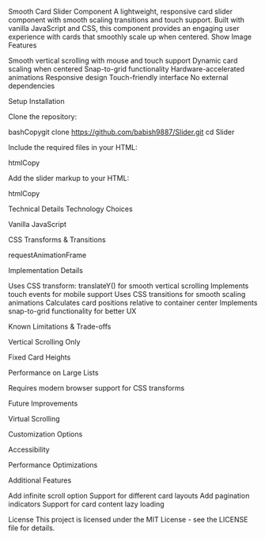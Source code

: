Smooth Card Slider Component
A lightweight, responsive card slider component with smooth scaling transitions and touch support. Built with vanilla JavaScript and CSS, this component provides an engaging user experience with cards that smoothly scale up when centered.
Show Image
Features

Smooth vertical scrolling with mouse and touch support
Dynamic card scaling when centered
Snap-to-grid functionality
Hardware-accelerated animations
Responsive design
Touch-friendly interface
No external dependencies

Setup
Installation

Clone the repository:

bashCopygit clone https://github.com/babish9887/Slider.git
cd Slider

Include the required files in your HTML:

htmlCopy<link rel="stylesheet" href="style.css">
<script src="script.js" defer></script>

Add the slider markup to your HTML:

htmlCopy<div class="slider-container">
  <div class="slider">
    <div class="card">
      <div class="inner-top"></div>
      <div class="content">
        <div class="circle"></div>
        <div class="text-container">
          <div class="text-line-large"></div>
          <div class="text-line-small"></div>
        </div>
      </div>
    </div>
    <!-- Add more cards as needed -->
  </div>
</div>
Technical Details
Technology Choices

Vanilla JavaScript

CSS Transforms & Transitions

requestAnimationFrame



Implementation Details

Uses CSS transform: translateY() for smooth vertical scrolling
Implements touch events for mobile support
Uses CSS transitions for smooth scaling animations
Calculates card positions relative to container center
Implements snap-to-grid functionality for better UX

Known Limitations & Trade-offs

Vertical Scrolling Only

Fixed Card Heights

Performance on Large Lists

Requires modern browser support for CSS transforms



Future Improvements

Virtual Scrolling

Customization Options

Accessibility

Performance Optimizations

Additional Features

Add infinite scroll option
Support for different card layouts
Add pagination indicators
Support for card content lazy loading

License
This project is licensed under the MIT License - see the LICENSE file for details.